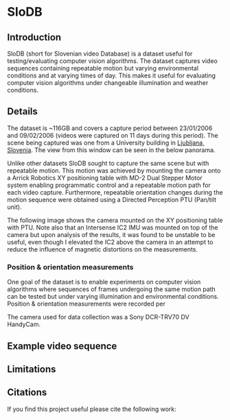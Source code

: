 # SloDB

## Introduction
SloDB (short for Slovenian video Database) is a dataset useful for testing/evaluating computer vision algorithms. The dataset captures video sequences containing repeatable motion but varying environmental conditions and at varying times of day. This makes it useful for evaluating computer vision algorithms under changeable illumination and weather conditions.

## Details
The dataset is ~116GB and covers a capture period between 23/01/2006 and 09/02/2006 (videos were captured on 11 days during this period). The scene being captured was one from a University building in [Ljubljana, Slovenia](https://en.wikipedia.org/wiki/Ljubljana). The view from this window can be seen in the below panorama.

Unlike other datasets SloDB sought to capture the same scene but with repeatable motion. This motion was achieved by mounting the camera onto a Arrick Robotics XY positioning table with MD-2 Dual Stepper Motor system enabling programmatic control and a repeatable motion path for each video capture. Furthermore, repeatable orientation changes during the motion sequence were obtained using a Directed Perception PTU (Pan/tilt unit).

The following image shows the camera mounted on the XY positioning table with PTU. Note also that an Intersense IC2 IMU was mounted on top of the camera but upon analysis of the results, it was found to be unstable to be useful, even though I elevated the IC2 above the camera in an attempt to reduce the influence of magnetic distortions on the measurements.

### Position & orientation measurements
One goal of the dataset is to enable experiments on computer vision algorithms where sequences of frames undergoing the same motion path can be tested but under varying illumination and environmental conditions. Position & orientation measurements were recorded per

The camera used for data collection was a Sony DCR-TRV70 DV HandyCam. 



## Example video sequence

## Limitations


## Citations
If you find this project useful please cite the following work:
